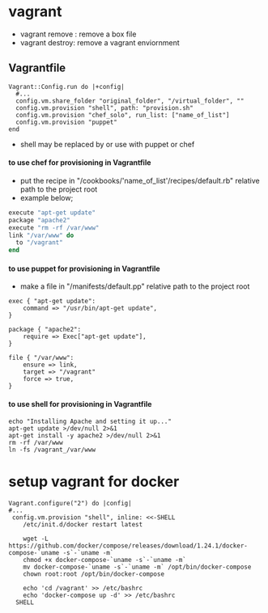 # vagrant
- vagrant remove : remove a box file
- vagrant destroy: remove a vagrant enviornment

## Vagrantfile
```vagrantfile
Vagrant::Config.run do |+config|
  #...
  config.vm.share_folder "original_folder", "/virtual_folder", ""
  config.vm.provision "shell", path: "provision.sh"
  config.vm.provision "chef_solo", run_list: ["name_of_list"]
  config.vm.provision "puppet"
end
```
- shell may be replaced by or use with puppet or chef

#### to use chef for provisioning in Vagrantfile
- put the recipe in "/cookbooks/'name_of_list'/recipes/default.rb" relative path to the project root
- example below;

```ruby
execute "apt-get update"
package "apache2"
execute "rm -rf /var/www"
link "/var/www" do
  to "/vagrant"
end
```

#### to use puppet for provisioning in Vagrantfile
- make a file in "/manifests/default.pp" relative path to the project root

```puppet
exec { "apt-get update":
    command => "/usr/bin/apt-get update",
}

package { "apache2":
    require => Exec["apt-get update"],
}

file { "/var/www":
    ensure => link,
    target => "/vagrant"
    force => true,
}
```

#### to use shell for provisioning in Vagrantfile

```shell
echo "Installing Apache and setting it up..."
apt-get update >/dev/null 2>&1
apt-get install -y apache2 >/dev/null 2>&1
rm -rf /var/www
ln -fs /vagrant_/var/www
```


# setup vagrant for docker
```
Vagrant.configure("2") do |config|
#...
 config.vm.provision "shell", inline: <<-SHELL
    /etc/init.d/docker restart latest
    
    wget -L https://github.com/docker/compose/releases/download/1.24.1/docker-compose-`uname -s`-`uname -m`
    chmod +x docker-compose-`uname -s`-`uname -m`
    mv docker-compose-`uname -s`-`uname -m` /opt/bin/docker-compose
    chown root:root /opt/bin/docker-compose

    echo 'cd /vagrant' >> /etc/bashrc
    echo 'docker-compose up -d' >> /etc/bashrc
  SHELL
```

